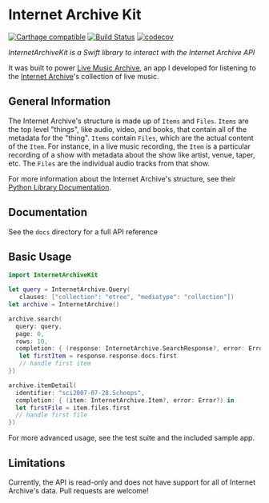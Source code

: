 # Internet Archive Kit

[![Carthage compatible](https://img.shields.io/badge/Carthage-compatible-4BC51D.svg?style=flat)](https://github.com/Carthage/Carthage)
[![Build Status](https://travis-ci.com/jbuckner/internetarchivekit.svg?branch=master)](https://travis-ci.com/jbuckner/internetarchivekit)
[![codecov](https://codecov.io/gh/jbuckner/internetarchivekit/branch/codecov/graph/badge.svg)](https://codecov.io/gh/jbuckner/internetarchivekit)

_InternetArchiveKit is a Swift library to interact with the Internet Archive API_

It was built to power [Live Music Archive](https://livemusicarchive.app), an app I developed for listening to the [Internet Archive](https://archive.org)'s collection of live music.

## General Information

The Internet Archive's structure is made up of `Items` and `Files`. `Items` are the top level "things", like audio, video, and books, that contain all of the metadata for the "thing". `Items` contain `Files`, which are the actual content of the `Item`. For instance, in a live music recording, the `Item` is a particular recording of a show with metadata about the show like artist, venue, taper, etc. The `Files` are the individual audio tracks from that show.

For more information about the Internet Archive's structure, see their [Python Library Documentation](https://archive.org/services/docs/api/index.html).

## Documentation

See the `docs` directory for a full API reference

## Basic Usage

```swift
import InternetArchiveKit

let query = InternetArchive.Query(
   clauses: ["collection": "etree", "mediatype": "collection"])
let archive = InternetArchive()

archive.search(
  query: query,
  page: 0,
  rows: 10,
  completion: { (response: InternetArchive.SearchResponse?, error: Error?) in
   let firstItem = response.response.docs.first
   // handle first item
})

archive.itemDetail(
  identifier: "sci2007-07-28.Schoeps",
  completion: { (item: InternetArchive.Item?, error: Error?) in
  let firstFile = item.files.first
  // handle first file
})
```

For more advanced usage, see the test suite and the included sample app.

## Limitations

Currently, the API is read-only and does not have support for all of Internet Archive's data. Pull requests are welcome!